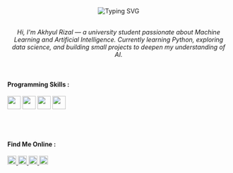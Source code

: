 <div align="center">

  <!-- Typing Text -->
  <img src="https://readme-typing-svg.demolab.com?font=Fira+Code&size=22&pause=1000&color=00FF88&center=true&vCenter=true&width=600&lines=Hi+%F0%9F%91%8B+I'm+Akhyul+Rizal;Informatics+student+interested+in+ML+%26+AI;Currently+learning+Python+%26+Data+Science;Building+projects+to+deepen+my+understanding;Passionate+about+technology+%F0%9F%94%A5;Let's+connect+and+grow+together+%F0%9F%8C%9F" alt="Typing SVG" />

</div>

<br>

<!-- Motivation Section -->
<p align="center">
  <i>
     Hi, I'm Akhyul Rizal — a university student passionate about Machine Learning and Artificial Intelligence. Currently learning Python, exploring data science, and building small projects to deepen my understanding of AI.
  </i>
</p>

<br>

<!-- Programming Skills Title -->
<h4 align="left">Programming Skills :
  </span>
</h4>

<!-- Skill Icons -->
<p align="left">
  <a href="https://developer.mozilla.org/en-US/docs/Web/HTML" target="_blank"><img src="https://img.icons8.com/color/48/000000/html-5--v1.png" width="30" /></a>
  <a href="https://developer.mozilla.org/en-US/docs/Web/CSS" target="_blank"><img src="https://img.icons8.com/color/48/000000/css3.png" width="30" /></a>
  <a href="https://developer.mozilla.org/en-US/docs/Web/JavaScript" target="_blank"><img src="https://img.icons8.com/color/48/000000/javascript--v1.png" width="30" /></a>
<a href="https://www.python.org/" target="_blank"><img src="https://img.icons8.com/color/48/000000/python--v1.png" width="30" /></a>

<br><br>


<!-- Contact Me Section -->
<h4 align="left">Find Me Online :</h4>

<p align="left">
  <a href="https://linkedin.com/in/akhyulrizal" target="_blank" title="LinkedIn">
    <img src="https://img.icons8.com/fluency/48/0A66C2/linkedin.png" width="20"/>
  </a>
  <a href="https://instagram.com/akhyulrizal" target="_blank" title="Instagram">
    <img src="https://img.icons8.com/fluency/48/E4405F/instagram-new.png" width="20"/>
  </a>
  <a href="mailto:akhyulinfo@gmail.com" target="_blank" title="Email">
    <img src="https://img.icons8.com/fluency/48/D14836/gmail-new.png" width="20"/>
  </a>
  <a href="https://www.tiktok.com/@akhyulrizal" target="_blank" title="TikTok">
    <img src="https://upload.wikimedia.org/wikipedia/commons/0/0a/TikTok_logo.svg" width="20"/>
  </a>
</p>